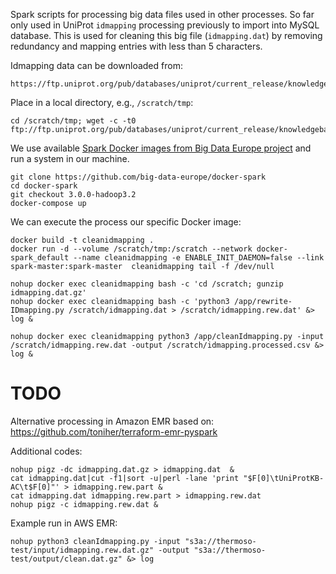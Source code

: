 Spark scripts for processing big data files used in other processes. So far only used in UniProt ```idmapping``` processing previously to import into MySQL database. This is used for cleaning this big file (```idmapping.dat```) by removing redundancy and mapping entries with less than 5 characters.

Idmapping data can be downloaded from:

    https://ftp.uniprot.org/pub/databases/uniprot/current_release/knowledgebase/idmapping/idmapping.dat.gz

Place in a local directory, e.g., ```/scratch/tmp```:

    cd /scratch/tmp; wget -c -t0 ftp://ftp.uniprot.org/pub/databases/uniprot/current_release/knowledgebase/idmapping/idmapping.dat.gz

We use available [Spark Docker images from Big Data Europe project](https://github.com/big-data-europe/docker-spark) and run a system in our machine.

    git clone https://github.com/big-data-europe/docker-spark
    cd docker-spark
    git checkout 3.0.0-hadoop3.2
    docker-compose up

We can execute the process our specific Docker image:

    docker build -t cleanidmapping .
    docker run -d --volume /scratch/tmp:/scratch --network docker-spark_default --name cleanidmapping -e ENABLE_INIT_DAEMON=false --link spark-master:spark-master  cleanidmapping tail -f /dev/null
    
    nohup docker exec cleanidmapping bash -c 'cd /scratch; gunzip idmapping.dat.gz'
    nohup docker exec cleanidmapping bash -c 'python3 /app/rewrite-IDmapping.py /scratch/idmapping.dat > /scratch/idmapping.rew.dat' &> log &
    
    nohup docker exec cleanidmapping python3 /app/cleanIdmapping.py -input /scratch/idmapping.rew.dat -output /scratch/idmapping.processed.csv &> log & 


# TODO

Alternative processing in Amazon EMR based on: https://github.com/toniher/terraform-emr-pyspark

Additional codes:

```
nohup pigz -dc idmapping.dat.gz > idmapping.dat  &
cat idmapping.dat|cut -f1|sort -u|perl -lane 'print "$F[0]\tUniProtKB-AC\t$F[0]"' > idmapping.rew.part &
cat idmapping.dat idmapping.rew.part > idmapping.rew.dat
nohup pigz -c idmapping.rew.dat &
```

Example run in AWS EMR:

```
nohup python3 cleanIdmapping.py -input "s3a://thermoso-test/input/idmapping.rew.dat.gz" -output "s3a://thermoso-test/output/clean.dat.gz" &> log 
```
